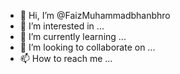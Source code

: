 - 👋 Hi, I’m @FaizMuhammadbhanbhro
- 👀 I’m interested in ...
- 🌱 I’m currently learning ...
- 💞️ I’m looking to collaborate on ...
- 📫 How to reach me ...

<!---
FaizMuhammadbhanbhro/FaizMuhammadbhanbhro is a ✨ special ✨ repository because its `README.md` (this file) appears on your GitHub profile.
You can click the Preview link to take a look at your changes.
--->
